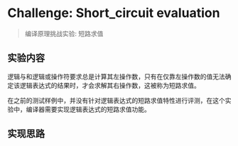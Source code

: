 # Challenge: Short_circuit evaluation

> 编译原理挑战实验: 短路求值

## 实验内容

逻辑与和逻辑或操作符要求总是计算其左操作数，只有在仅靠左操作数的值无法确定该逻辑表达式的结果时，才会求解其右操作数，这被称为短路求值。

在之前的测试样例中，并没有针对逻辑表达式的短路求值特性进行评测，在这个实验中，编译器需要实现逻辑表达式的短路求值功能。

## 实现思路

